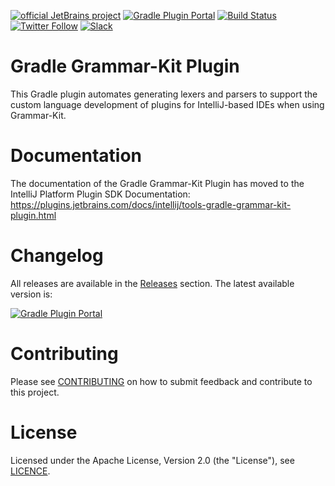 [![official JetBrains project](https://jb.gg/badges/official.svg)][jb:confluence-on-gh]
[![Gradle Plugin Portal](https://img.shields.io/maven-metadata/v.svg?color=green&label=Gradle%20Plugin%20Portal&logo=gradle&metadataUrl=https%3A%2F%2Fplugins.gradle.org%2Fm2%2Forg%2Fjetbrains%2Fintellij%2Fplugins%2Fgradle-grammarkit-plugin%2Fmaven-metadata.xml)](https://plugins.gradle.org/plugin/org.jetbrains.grammarkit)
[![Build Status](https://github.com/JetBrains/gradle-grammar-kit-plugin/workflows/Build/badge.svg)][gh:build]
[![Twitter Follow](https://img.shields.io/twitter/follow/JBPlatform?style=flat-square&logo=twitter)][jb:twitter]
[![Slack](https://img.shields.io/badge/Slack-%23intellij--platform-blue?style=flat-square&logo=Slack)][jb:slack]

# Gradle Grammar-Kit Plugin
This Gradle plugin automates generating lexers and parsers to support the custom language development of plugins for IntelliJ-based IDEs when using Grammar-Kit.

# Documentation
The documentation of the Gradle Grammar-Kit Plugin has moved to the IntelliJ Platform Plugin SDK Documentation:
https://plugins.jetbrains.com/docs/intellij/tools-gradle-grammar-kit-plugin.html

# Changelog
All releases are available in the [Releases](https://github.com/JetBrains/gradle-grammar-kit-plugin/releases) section.
The latest available version is:

[![Gradle Plugin Portal](https://img.shields.io/maven-metadata/v.svg?color=green&label=Gradle%20Plugin%20Portal&logo=gradle&metadataUrl=https%3A%2F%2Fplugins.gradle.org%2Fm2%2Forg%2Fjetbrains%2Fintellij%2Fplugins%2Fgradle-grammarkit-plugin%2Fmaven-metadata.xml)][gradle-plugin-page]

# Contributing
Please see [CONTRIBUTING](./CONTRIBUTING.md) on how to submit feedback and contribute to this project.

# License
Licensed under the Apache License, Version 2.0 (the "License"), see [LICENCE](./LICENSE).

[gh:build]: https://github.com/JetBrains/gradle-grammar-kit-plugin/actions?query=workflow%3ABuild
[jb:confluence-on-gh]: https://confluence.jetbrains.com/display/ALL/JetBrains+on+GitHub
[jb:slack]: https://plugins.jetbrains.com/slack
[jb:twitter]: https://twitter.com/JBPlatform
[gradle-plugin-page]: https://plugins.gradle.org/plugin/org.jetbrains.grammarkit
